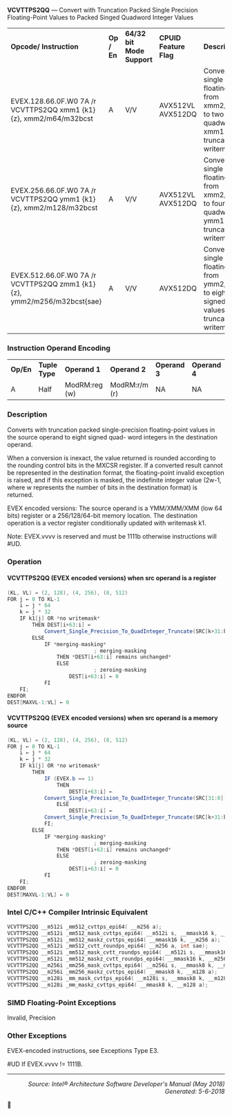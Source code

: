 <b>VCVTTPS2QQ</b> — Convert with Truncation Packed Single Precision Floating-Point Values to
Packed Singed Quadword Integer Values
<table>
	<tr>
		<td><b>Opcode/ Instruction</b></td>
		<td><b>Op / En</b></td>
		<td><b>64/32 bit Mode Support</b></td>
		<td><b>CPUID Feature Flag</b></td>
		<td><b>Description</b></td>
	</tr>
	<tr>
		<td>EVEX.128.66.0F.W0 7A /r VCVTTPS2QQ xmm1 {k1}{z}, xmm2/m64/m32bcst</td>
		<td>A</td>
		<td>V/V</td>
		<td>AVX512VL AVX512DQ</td>
		<td>Convert two packed single precision floating-point values from xmm2/m64/m32bcst to two packed signed quadword values in xmm1 using truncation subject to writemask k1.</td>
	</tr>
	<tr>
		<td>EVEX.256.66.0F.W0 7A /r VCVTTPS2QQ ymm1 {k1}{z}, xmm2/m128/m32bcst</td>
		<td>A</td>
		<td>V/V</td>
		<td>AVX512VL AVX512DQ</td>
		<td>Convert four packed single precision floating-point values from xmm2/m128/m32bcst to four packed signed quadword values in ymm1 using truncation subject to writemask k1.</td>
	</tr>
	<tr>
		<td>EVEX.512.66.0F.W0 7A /r VCVTTPS2QQ zmm1 {k1}{z}, ymm2/m256/m32bcst{sae}</td>
		<td>A</td>
		<td>V/V</td>
		<td>AVX512DQ</td>
		<td>Convert eight packed single precision floating-point values from ymm2/m256/m32bcst to eight packed signed quadword values in zmm1 using truncation subject to writemask k1.</td>
	</tr>
</table>


### Instruction Operand Encoding
<table>
	<tr>
		<td><b>Op/En</b></td>
		<td><b>Tuple Type</b></td>
		<td><b>Operand 1</b></td>
		<td><b>Operand 2</b></td>
		<td><b>Operand 3</b></td>
		<td><b>Operand 4</b></td>
	</tr>
	<tr>
		<td>A</td>
		<td>Half</td>
		<td>ModRM:reg (w)</td>
		<td>ModRM:r/m (r)</td>
		<td>NA</td>
		<td>NA</td>
	</tr>
</table>


### Description
Converts with truncation packed single-precision floating-point values in the source operand to eight signed quad-
word integers in the destination operand.

When a conversion is inexact, the value returned is rounded according to the rounding control bits in the MXCSR
register. If a converted result cannot be represented in the destination format, the floating-point invalid exception
is raised, and if this exception is masked, the indefinite integer value (2w-1, where w represents the number of bits
in the destination format) is returned.

EVEX encoded versions: The source operand is a YMM/XMM/XMM (low 64 bits) register or a 256/128/64-bit
memory location. The destination operation is a vector register conditionally updated with writemask k1.

Note: EVEX.vvvv is reserved and must be 1111b otherwise instructions will \#UD.

### Operation


#### VCVTTPS2QQ (EVEX encoded versions) when src operand is a register
```java
(KL, VL) = (2, 128), (4, 256), (8, 512)
FOR j ← 0 TO KL-1
    i ← j * 64
    k ← j * 32
    IF k1[j] OR *no writemask*
        THEN DEST[i+63:i] ←
            Convert_Single_Precision_To_QuadInteger_Truncate(SRC[k+31:k])
        ELSE 
            IF *merging-masking*
                            ; merging-masking
                THEN *DEST[i+63:i] remains unchanged*
                ELSE 
                            ; zeroing-masking
                    DEST[i+63:i] ← 0
            FI
    FI;
ENDFOR
DEST[MAXVL-1:VL] ← 0
```
#### VCVTTPS2QQ (EVEX encoded versions) when src operand is a memory source
```java
(KL, VL) = (2, 128), (4, 256), (8, 512)
FOR j ← 0 TO KL-1
    i ← j * 64
    k ← j * 32
    IF k1[j] OR *no writemask*
        THEN 
            IF (EVEX.b == 1) 
                THEN
                    DEST[i+63:i] ←
            Convert_Single_Precision_To_QuadInteger_Truncate(SRC[31:0])
                ELSE 
                    DEST[i+63:i] ←
            Convert_Single_Precision_To_QuadInteger_Truncate(SRC[k+31:k])
            FI;
        ELSE 
            IF *merging-masking*
                            ; merging-masking
                THEN *DEST[i+63:i] remains unchanged*
                ELSE 
                            ; zeroing-masking
                    DEST[i+63:i] ← 0
            FI
    FI;
ENDFOR
DEST[MAXVL-1:VL] ← 0
```
### Intel C/C++ Compiler Intrinsic Equivalent
```c
VCVTTPS2QQ __m512i _mm512_cvttps_epi64( __m256 a);
VCVTTPS2QQ __m512i _mm512_mask_cvttps_epi64( __m512i s, __mmask16 k, __m256 a);
VCVTTPS2QQ __m512i _mm512_maskz_cvttps_epi64( __mmask16 k, __m256 a);
VCVTTPS2QQ __m512i _mm512_cvtt_roundps_epi64( __m256 a, int sae);
VCVTTPS2QQ __m512i _mm512_mask_cvtt_roundps_epi64( __m512i s, __mmask16 k, __m256 a, int sae);
VCVTTPS2QQ __m512i _mm512_maskz_cvtt_roundps_epi64( __mmask16 k, __m256 a, int sae);
VCVTTPS2QQ __m256i _mm256_mask_cvttps_epi64( __m256i s, __mmask8 k, __m128 a);
VCVTTPS2QQ __m256i _mm256_maskz_cvttps_epi64( __mmask8 k, __m128 a);
VCVTTPS2QQ __m128i _mm_mask_cvttps_epi64( __m128i s, __mmask8 k, __m128 a);
VCVTTPS2QQ __m128i _mm_maskz_cvttps_epi64( __mmask8 k, __m128 a);
```
### SIMD Floating-Point Exceptions
Invalid, Precision

### Other Exceptions

EVEX-encoded instructions, see Exceptions Type E3.
<p>#UD
If EVEX.vvvv != 1111B.

 --- 
<p align="right"><i>Source: Intel® Architecture Software Developer's Manual (May 2018)<br>Generated: 5-6-2018</i></p>
